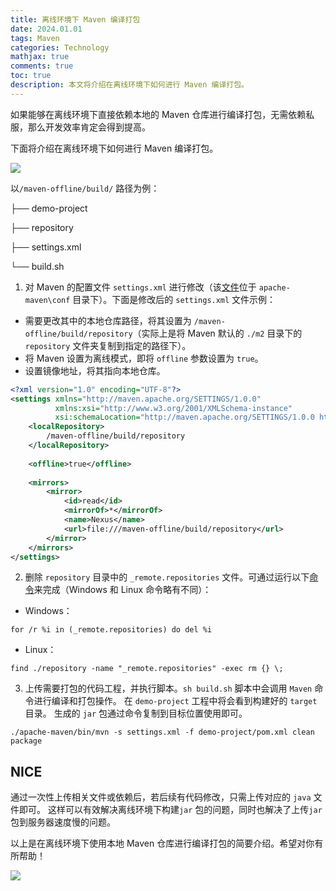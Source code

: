 ```yaml
---
title: 离线环境下 Maven 编译打包
date: 2024.01.01
tags: Maven
categories: Technology  
mathjax: true 
comments: true
toc: true
description: 本文将介绍在离线环境下如何进行 Maven 编译打包。
---
```


如果能够在离线环境下直接依赖本地的 Maven 仓库进行编译打包，无需依赖私服，那么开发效率肯定会得到提高。

下面将介绍在离线环境下如何进行 Maven 编译打包。

![](https://wyiyi.github.io/amber/contents/2023/apache-maven.png)

以`/maven-offline/build/` 路径为例：

├── demo-project

├── repository

├── settings.xml

└── build.sh

1. 对 Maven 的配置文件 `settings.xml` 进行修改（该[文件](https://maven.apache.org/settings.html)位于 `apache-maven\conf` 目录下）。下面是修改后的 `settings.xml` 文件示例：
- 需要更改其中的本地仓库路径，将其设置为 `/maven-offline/build/repository`（实际上是将 Maven 默认的 `./m2` 目录下的 `repository` 文件夹复制到指定的路径下）。
- 将 Maven 设置为离线模式，即将 `offline` 参数设置为 `true`。
- 设置镜像地址，将其指向本地仓库。
```xml
<?xml version="1.0" encoding="UTF-8"?>
<settings xmlns="http://maven.apache.org/SETTINGS/1.0.0"
          xmlns:xsi="http://www.w3.org/2001/XMLSchema-instance"
          xsi:schemaLocation="http://maven.apache.org/SETTINGS/1.0.0 http://maven.apache.org/xsd/settings-1.0.0.xsd">
    <localRepository>
        /maven-offline/build/repository
    </localRepository>
    
    <offline>true</offline>
    
    <mirrors>
        <mirror>
            <id>read</id>
            <mirrorOf>*</mirrorOf>
            <name>Nexus</name>
            <url>file:///maven-offline/build/repository</url>
        </mirror>
    </mirrors>
</settings>
```

2. 删除 `repository` 目录中的 `_remote.repositories` 文件。可通过运行以下[命令](https://blog.csdn.net/Remember_Z/article/details/119523295)来完成（Windows 和 Linux 命令略有不同）：
- Windows：
```
for /r %i in (_remote.repositories) do del %i
```
- Linux：
```
find ./repository -name "_remote.repositories" -exec rm {} \;
```

3. 上传需要打包的代码工程，并执行脚本。`sh build.sh` 脚本中会调用 `Maven` 命令进行编译和打包操作。 
在 `demo-project` 工程中将会看到构建好的 `target` 目录。 生成的 `jar` 包通过命令复制到目标位置使用即可。
```shell
./apache-maven/bin/mvn -s settings.xml -f demo-project/pom.xml clean package
```

## NICE
通过一次性上传相关文件或依赖后，若后续有代码修改，只需上传对应的 `java` 文件即可。
这样可以有效解决离线环境下构建`jar` 包的问题，同时也解决了上传`jar` 包到服务器速度慢的问题。

以上是在离线环境下使用本地 Maven 仓库进行编译打包的简要介绍。希望对你有所帮助！

![](https://wyiyi.github.io/amber/contents/2023/nice.gif)

